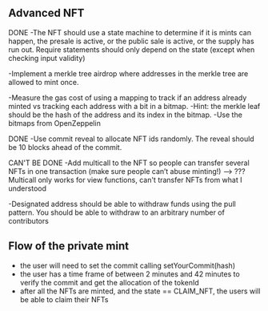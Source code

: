 ## Advanced NFT


DONE -The NFT should use a state machine to determine if it is mints can happen, the presale is active, or the public sale is active, or the supply has run out. Require statements should only depend on the state (except when checking input validity)

-Implement a merkle tree airdrop where addresses in the merkle tree are allowed to mint once. 

-Measure the gas cost of using a mapping to track if an address already minted vs tracking each address with a bit in a bitmap. -Hint: the merkle leaf should be the hash of the address and its index in the bitmap. 
-Use the bitmaps from OpenZeppelin

DONE -Use commit reveal to allocate NFT ids randomly. The reveal should be 10 blocks ahead of the commit.

CAN'T BE DONE -Add multicall to the NFT so people can transfer several NFTs in one transaction (make sure people can’t abuse minting!)
--> ??? Multicall only works for view functions, can't transfer NFTs from what I understood

-Designated address should be able to withdraw funds using the pull pattern. You should be able to withdraw to an arbitrary number of contributors

## Flow of the private mint
- the user will need to set the commit calling setYourCommit(hash)
- the user has a time frame of between 2 minutes and 42 minutes to verify the commit and get the allocation of the tokenId
- after all the NFTs are minted, and the state == CLAIM_NFT, the users will be able to claim their NFTs